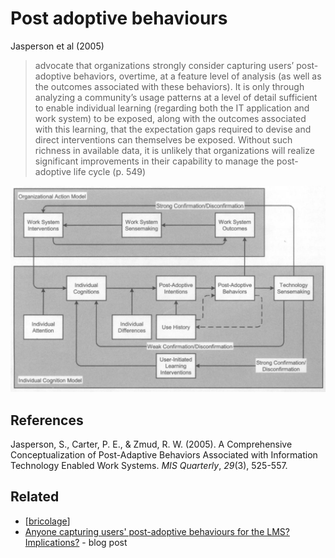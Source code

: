 # Post adoptive behaviours

Jasperson et al (2005)
> advocate that organizations strongly consider capturing users’ post-adoptive behaviors, overtime, at a feature level of analysis (as well as the outcomes associated with these behaviors). It is only through analyzing a community’s usage patterns at a level of detail sufficient to enable individual learning (regarding both the IT application and work system) to be exposed, along with the outcomes associated with this learning, that the expectation gaps required to devise and direct interventions can themselves be exposed. Without such richness in available data, it is unlikely that organizations will realize significant improvements in their capability to manage the post-adoptive life cycle (p. 549)

![Conceptual model of post-adoptive behaviours](post-adoptive-behaviours-conceptual-model.png)
    
## References

Jasperson, S., Carter, P. E., & Zmud, R. W. (2005). A Comprehensive Conceptualization of Post-Adaptive Behaviors Associated with Information Technology Enabled Work Systems. *MIS Quarterly*, *29*(3), 525-557.

## Related

- [[bricolage]]
- [Anyone capturing users' post-adoptive behaviours for the LMS? Implications?](https://djon.es/blog/2015/10/31/anyone-capturing-users-post-adoptive-behaviours-for-the-lms-implications/) - blog post 

[//begin]: # "Autogenerated link references for markdown compatibility"
[bricolage]: bricolage "Bricolage"
[//end]: # "Autogenerated link references"